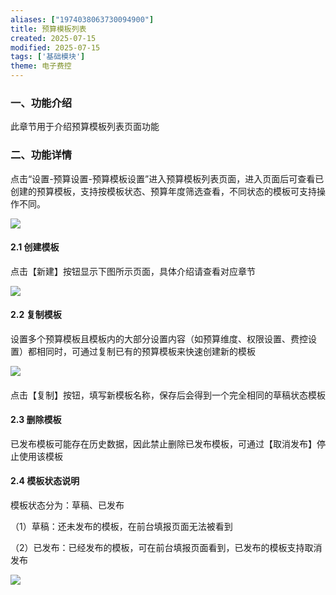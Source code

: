 ```yaml
---
aliases: ["1974038063730094900"]
title: 预算模板列表
created: 2025-07-15
modified: 2025-07-15
tags: ['基础模块']
theme: 电子费控
---
```


### 一、功能介绍

此章节用于介绍预算模板列表页面功能

### 二、功能详情

点击“设置-预算设置-预算模板设置”进入预算模板列表页面，进入页面后可查看已创建的预算模板，支持按模板状态、预算年度筛选查看，不同状态的模板可支持操作不同。

![](c7439eaaac4094bf991a335db9a18375.jpg)

#### 2.1 创建模板

点击【新建】按钮显示下图所示页面，具体介绍请查看对应章节

![](dedf7e602e387f10c773dc24bb16aaeb.jpg)

#### 2.2 复制模板

设置多个预算模板且模板内的大部分设置内容（如预算维度、权限设置、费控设置）都相同时，可通过复制已有的预算模板来快速创建新的模板

![](a6bc721c7f6843b6a4c743a05ba15674.jpg)

####

点击【复制】按钮，填写新模板名称，保存后会得到一个完全相同的草稿状态模板

####

####

#### 2.3 删除模板

已发布模板可能存在历史数据，因此禁止删除已发布模板，可通过【取消发布】停止使用该模板

####

####

#### 2.4 模板状态说明

模板状态分为：草稿、已发布

（1）草稿：还未发布的模板，在前台填报页面无法被看到

（2）已发布：已经发布的模板，可在前台填报页面看到，已发布的模板支持取消发布

![](f311381b65a9b659e93afb2554d24468.jpg)

####

####

####